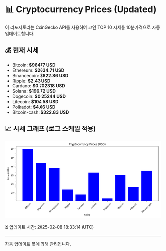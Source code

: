 
# 📊 Cryptocurrency Prices (Updated)

이 리포지토리는 CoinGecko API를 사용하여 코인 TOP 10 시세를 10분가격으로 자동 업데이트합니다.

## 💰 현재 시세
- Bitcoin: **$96477 USD**
- Ethereum: **$2634.71 USD**
- Binancecoin: **$622.86 USD**
- Ripple: **$2.43 USD**
- Cardano: **$0.702318 USD**
- Solana: **$196.72 USD**
- Dogecoin: **$0.25244 USD**
- Litecoin: **$104.58 USD**
- Polkadot: **$4.66 USD**
- Bitcoin-cash: **$322.83 USD**

## 📈 시세 그래프 (로그 스케일 적용)
![Crypto Prices](crypto_prices.png)

⏳ 업데이트 시간: 2025-02-08 18:33:14 (UTC)

---
자동 업데이트 봇에 의해 관리됩니다.
